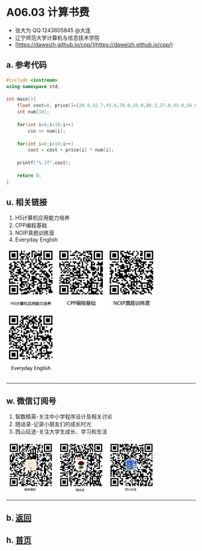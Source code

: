 # A06.03 计算书费

- 张大为 QQ:1243605845 @大连
- 辽宁师范大学计算机与信息技术学院
- [https://daweizh.github.io/cpp/](https://daweizh.github.io/cpp/) 

## a. 参考代码

~~~cpp
#include <iostream>
using namespace std;

int main(){
    float cost=0, price[]={28.9,32.7,45.6,78.0,35.0,86.2,27.8,43.0,56.0,65.0};
    int num[10];
    
    for(int i=0;i<10;i++)
        cin >> num[i];  

    for(int i=0;i<10;i++)
        cost = cost + price[i] * num[i]; 

    printf("%.1f",cost);
    
    return 0;   
} 
~~~


## u. 相关链接

1. H5计算机应用能力培养
2. CPP编程基础
3. NOIP真题训练营
4. Everyday English

![H5计算机应用能力培养](../../assets/me/img/h5_130.png)
![CPP编程基础](../../assets/me/img/cpp_130.png)
![NOIP真题训练营](../../assets/me/img/noip_130.png)
![Everyday English](../../assets/me/img/ee_130.png)


----------

## w. 微信订阅号

1. 智数精英-关注中小学程序设计及相关讨论
2. 随话录-记录小朋友们的成长时光
3. 西山征途-关注大学生成长、学习和生活

![欢迎关注“智数精英”订阅号](../../assets/me/img/idea_130.jpg)
![欢迎关注“随话录”订阅号](../../assets/me/img/shl_130.jpg)
![欢迎关注“西山征途”订阅号](../../assets/me/img/xszt_130.jpg)

----------

## b. [返回](../)
    
## h. [首页](../../)

